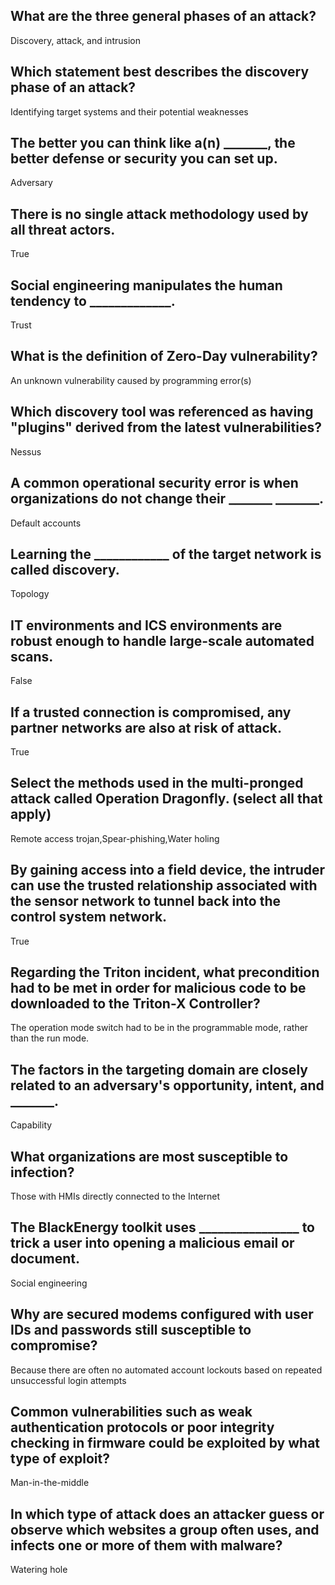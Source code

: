 ## What are the three general phases of an attack?
Discovery, attack, and intrusion
## Which statement best describes the discovery phase of an attack?
Identifying target systems and their potential weaknesses
## The better you can think like a(n) _______, the better defense or security you can set up.
Adversary
## There is no single attack methodology used by all threat actors.
True
## Social engineering manipulates the human tendency to _____________.
Trust
##  What is the definition of Zero-Day vulnerability?
An unknown vulnerability caused by programming error(s)
##  Which discovery tool was referenced as having "plugins" derived from the latest vulnerabilities?
Nessus
## A common operational security error is when organizations do not change their _______ _______.
Default accounts

## Learning the ____________ of the target network is called discovery.
Topology

## IT environments and ICS environments are robust enough to handle large-scale automated scans.
False

## If a trusted connection is compromised, any partner networks are also at risk of attack.
True

## Select the methods used in the multi-pronged attack called Operation Dragonfly. (select all that apply)
Remote access trojan,Spear-phishing,Water holing
## By gaining access into a field device, the intruder can use the trusted relationship associated with the sensor network to tunnel back into the control system network.
True
## Regarding the Triton incident, what precondition had to be met in order for malicious code to be downloaded to the Triton-X Controller?
The operation mode switch had to be in the programmable mode, rather than the run mode.
## The factors in the targeting domain are closely related to an adversary's opportunity, intent, and _______.
Capability
## What organizations are most susceptible to infection?
Those with HMIs directly connected to the Internet
## The BlackEnergy toolkit uses ________________ to trick a user into opening a malicious email or document.
Social engineering
## Why are secured modems configured with user IDs and passwords still susceptible to compromise?
Because there are often no automated account lockouts based on repeated unsuccessful login attempts
## Common vulnerabilities such as weak authentication protocols or poor integrity checking in firmware could be exploited by what type of exploit?
Man-in-the-middle
## In which type of attack does an attacker guess or observe which websites a group often uses, and infects one or more of them with malware?
Watering hole
